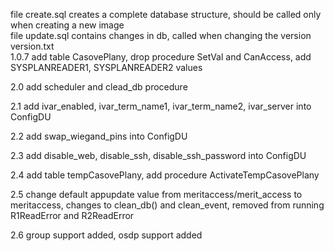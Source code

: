 file create.sql creates a complete database structure, should be called only when creating a new image  
file update.sql contains changes in db, called when changing the version  
version.txt  
1.0.7 add table CasovePlany, drop procedure SetVal and CanAccess, add SYSPLANREADER1, SYSPLANREADER2 values

2.0 add scheduler and clead_db procedure

2.1 add ivar_enabled, ivar_term_name1, ivar_term_name2, ivar_server into ConfigDU

2.2 add swap_wiegand_pins into ConfigDU

2.3 add disable_web, disable_ssh, disable_ssh_password into ConfigDU

2.4 add table tempCasovePlany, add procedure ActivateTempCasovePlany

2.5 change default appupdate value  from meritaccess/merit_access to meritaccess, changes to clean_db() and clean_event, removed from running R1ReadError and R2ReadError

2.6 group support added, osdp support added
